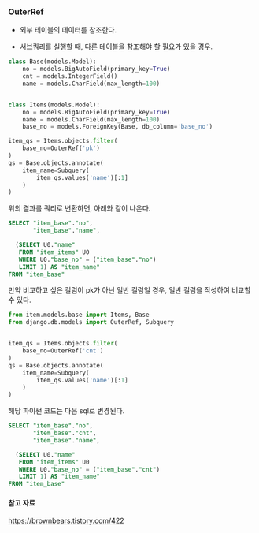 

### OuterRef

- 외부 테이블의 데이터를 참조한다.

- 서브쿼리를 실행할 때, 다른 테이블을 참조해야 할 필요가 있을 경우. 

```python
class Base(models.Model):
    no = models.BigAutoField(primary_key=True)
	cnt = models.IntegerField()
    name = models.CharField(max_length=100)


class Items(models.Model):
    no = models.BigAutoField(primary_key=True)
    name = models.CharField(max_length=100)
    base_no = models.ForeignKey(Base, db_column='base_no')
```

```python
item_qs = Items.objects.filter(
    base_no=OuterRef('pk')
)
qs = Base.objects.annotate(
    item_name=Subquery(
        item_qs.values('name')[:1]
    )
)
```

위의 결과를 쿼리로 변환하면, 아래와 같이 나온다.
```sql
SELECT "item_base"."no",
       "item_base"."name",

  (SELECT U0."name"
   FROM "item_items" U0
   WHERE U0."base_no" = ("item_base"."no")
   LIMIT 1) AS "item_name"
FROM "item_base"
```

만약 비교하고 싶은 컬럼이 pk가 아닌 일반 컬럼일 경우, 일반 컬럼을 작성하여 비교할 수 있다.

```python
from item.models.base import Items, Base
from django.db.models import OuterRef, Subquery


item_qs = Items.objects.filter(
    base_no=OuterRef('cnt')
)
qs = Base.objects.annotate(
    item_name=Subquery(
        item_qs.values('name')[:1]
    )
)
```

해당 파이썬 코드는 다음 sql로 변경된다.
```sql
SELECT "item_base"."no",
       "item_base"."cnt",
       "item_base"."name",

  (SELECT U0."name"
   FROM "item_items" U0
   WHERE U0."base_no" = ("item_base"."cnt")
   LIMIT 1) AS "item_name"
FROM "item_base"
```

#### 참고 자료 
https://brownbears.tistory.com/422
